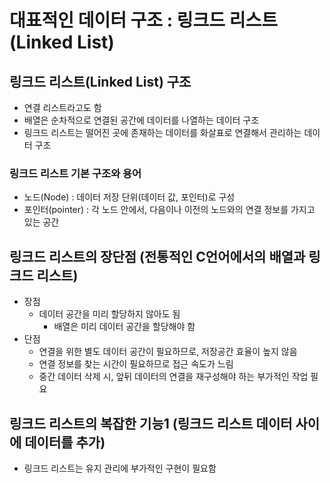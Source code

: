 # 대표적인 데이터 구조 : 링크드 리스트 (Linked List)
## 링크드 리스트(Linked List) 구조
- 연결 리스트라고도 함
- 배열은 순차적으로 연결된 공간에 데이터를 나열하는 데이터 구조
- 링크드 리스트는 떨어진 곳에 존재하는 데이터를 화살표로 연결해서 관리하는 데이터 구조

### 링크드 리스트 기본 구조와 용어
- 노드(Node) : 데이터 저장 단위(데이터 값, 포인터)로 구성
- 포인터(pointer) : 각 노드 안에서, 다음이나 이전의 노드와의 연결 정보를 가지고 있는 공간

## 링크드 리스트의 장단점 (전통적인 C언어에서의 배열과 링크드 리스트)
- 장점
    - 데이터 공간을 미리 할당하지 않아도 됨
        - 배열은 미리 데이터 공간을 할당해야 함
- 단점
    - 연결을 위한 별도 데이터 공간이 필요하므로, 저장공간 효율이 높지 않음
    - 연결 정보를 찾는 시간이 필요하므로 접근 속도가 느림
    - 중간 데이터 삭제 시, 앞뒤 데이터의 연결을 재구성해야 하는 부가적인 작업 필요

## 링크드 리스트의 복잡한 기능1 (링크드 리스트 데이터 사이에 데이터를 추가)
- 링크드 리스트는 유지 관리에 부가적인 구현이 필요함
